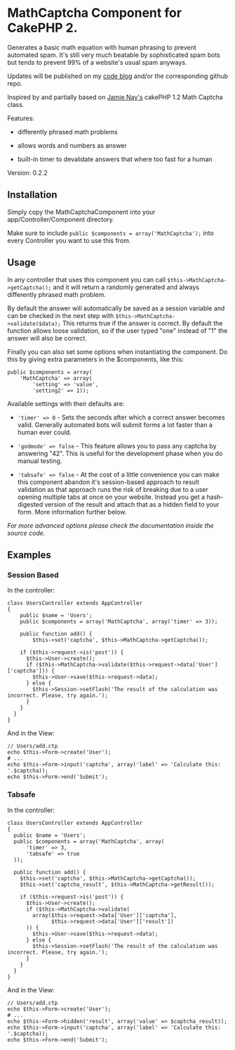 # MathCaptcha Component for CakePHP 2. #

Generates a basic math equation with human phrasing to prevent automated spam.
It's still very much beatable by sophisticated spam bots but tends to prevent 99%
of a website's usual spam anyways.

Updates will be published on my [code blog](http://codefool.tumblr.com/) and/or the corresponding github repo.

Inspired by and partially based on [Jamie Nay's](https://github.com/jamienay/math_captcha_component) cakePHP 1.2 Math Captcha class.

Features:

+ differently phrased math problems

+ allows words and numbers as answer

+ built-in timer to devalidate answers that where too fast for a human

Version: 0.2.2

## Installation ##

Simply copy the MathCaptchaComponent into your app/Controller/Component directory.

Make sure to include `public $components = array('MathCaptcha');` into every Controller you want to use this from.

## Usage ##

In any controller that uses this component you can call
`$this->MathCaptcha->getCaptcha();`
and it will return a randomly generated and always differently phrased math problem.

By default the answer will automatically be saved as a session variable and 
can be checked in the next step with 
`$this->MathCaptcha->validate($data);`
This returns true if the answer is correct. By default the function allows loose
validation, so if the user typed "one" instead of "1" the answer will also be correct.

Finally you can also set some options when instantiating the component.
Do this by giving extra parameters in the $components, like this:

    public $components = array(
    	'MathCaptcha' => array(
    		'setting' => 'value',
    		'setting2' => 1));

Available settings with their defaults are:

+ `'timer' => 0` - Sets the seconds after which a correct answer becomes valid.
Generally automated bots will submit forms a lot faster than a human ever could.

+ `'godmode' => false` - This feature allows you to pass any captcha by answering "42".
This is useful for the development phase when you do manual testing.

+ `'tabsafe' => false` - At the cost of a little convenience you can make this
component abandon it's session-based approach to result validation as that approach
runs the risk of breaking due to a user opening multiple tabs at once on your website.
Instead you get a hash-digested version of the result and attach that as a hidden
field to your form. More information further below.

*For more advanced options please check the documentation inside the source code.*


## Examples ##

### Session Based ###

In the controller:

    class UsersController extends AppController
    {
    	public $name = 'Users';
    	public $components = array('MathCaptcha', array('timer' => 3));

    	public function add() {
    		$this->set('captcha', $this->MathCaptcha->getCaptcha());

        if ($this->request->is('post')) {
          $this->User->create();
          if ($this->MathCaptcha->validate($this->request->data['User']['captcha'])) {
            $this->User->save($this->request->data);
          } else {
            $this->Session->setFlash('The result of the calculation was incorrect. Please, try again.');
          }
        } 
      }
    }

And in the View:

    // Users/add.ctp
    echo $this->Form->create('User');
    # ...
    echo $this->Form->input('captcha', array('label' => 'Calculate this: '.$captcha));
    echo $this->Form->end('Submit');

### Tabsafe ###

In the controller:

    class UsersController extends AppController
    {
      public $name = 'Users';
      public $components = array('MathCaptcha', array(
          'timer' => 3,
          'tabsafe' => true
      ));

      public function add() {
        $this->set('captcha', $this->MathCaptcha->getCaptcha());
        $this->set('captcha_result', $this->MathCaptcha->getResult());

        if ($this->request->is('post')) {
          $this->User->create();
          if ($this->MathCaptcha->validate(
            array($this->request->data['User']['captcha'],
                  $this->request->data['User']['result'])
          )) {
            $this->User->save($this->request->data);
          } else {
            $this->Session->setFlash('The result of the calculation was incorrect. Please, try again.');
          }
        } 
      }
    }

And in the View:

    // Users/add.ctp
    echo $this->Form->create('User');
    # ...
    echo $this->Form->hidden('result', array('value' => $captcha_result));
    echo $this->Form->input('captcha', array('label' => 'Calculate this: '.$captcha));
    echo $this->Form->end('Submit');
